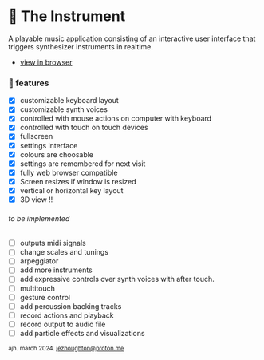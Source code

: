 #  🎹 The Instrument

A playable music application consisting of an interactive user interface that triggers synthesizer instruments in realtime.

- [view in browser](https://zeukterialpheumaion/the-instrument/)


### 🌟 features 

- [x] customizable keyboard layout
- [x] customizable synth voices
- [x] controlled with mouse actions on computer with keyboard
- [x] controlled with touch on touch devices
- [x] fullscreen
- [x] settings interface
- [x] colours are choosable
- [x] settings are remembered for next visit
- [x] fully web browser compatible
- [x] Screen resizes if window is resized
- [x] vertical or horizontal key layout
- [x] 3D view !!

###### to be implemented

- [ ] outputs midi signals
- [ ] change scales and tunings
- [ ] arpeggiator
- [ ] add more instruments
- [ ] add expressive controls over synth voices with after touch.
- [ ] multitouch
- [ ] gesture control
- [ ] add percussion backing tracks
- [ ] record actions and playback
- [ ] record output to audio file
- [ ] add particle effects and visualizations

<sub> ajh. march 2024. jezhoughton@proton.me </sub>